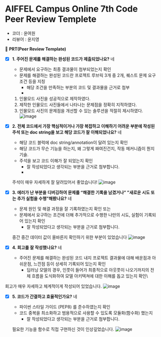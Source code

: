 # AIFFEL Campus Online 7th Code Peer Review Templete

- 코더 : 윤여원
- 리뷰어 : 윤지영



🔑 **PRT(Peer Review Template)**

- [x]  **1. 주어진 문제를 해결하는 완성된 코드가 제출되었나요?** 네
    - 문제에서 요구하는 최종 결과물이 첨부되었는지 확인
    - 문제를 해결하는 완성된 코드란 프로젝트 루브릭 3개 중 2개, 
    퀘스트 문제 요구조건 등을 지칭
        - 해당 조건을 만족하는 부분의 코드 및 결과물을 근거로 첨부
        - 
    1. 인물모드 사진을 성공적으로 제작하였다.
    2. 제작한 인물모드 사진들에서 나타나는 문제점을 정확히 지적하였다.
    3. 인물모드 사진의 문제점을 개선할 수 있는 솔루션을 적절히 제시하였다.
       ![image](https://github.com/wldud01/aiffel_quest/assets/64887559/e303baca-bfc3-4b1b-8ffc-6d96faf072db)

    
- [x]  **2. 전체 코드에서 가장 핵심적이거나 가장 복잡하고 이해하기 어려운 부분에 작성된 
주석 또는 doc string을 보고 해당 코드가 잘 이해되었나요?** 네
    - 해당 코드 블럭에 doc string/annotation이 달려 있는지 확인
    - 해당 코드가 무슨 기능을 하는지, 왜 그렇게 짜여진건지, 작동 메커니즘이 뭔지 기술.
    - 주석을 보고 코드 이해가 잘 되었는지 확인
        - 잘 작성되었다고 생각되는 부분을 근거로 첨부합니다.
        - 
    주석이 매우 자세하게 잘 달려있어서 좋았습니다!
    ![image](https://github.com/wldud01/aiffel_quest/assets/64887559/ea6ad1c8-f3a4-4a9b-be96-15b84fef7c14)
        
- [x]  **3. 에러가 난 부분을 디버깅하여 문제를 “해결한 기록을 남겼거나” 
”새로운 시도 또는 추가 실험을 수행”해봤나요?** 네
    - 문제 원인 및 해결 과정을 잘 기록하였는지 확인 또는
    - 문제에서 요구하는 조건에 더해 추가적으로 수행한 나만의 시도, 
    실험이 기록되어 있는지 확인
        - 잘 작성되었다고 생각되는 부분을 근거로 첨부합니다.

    중간 중간 데이터 값이 올바른지 확인하기 위한 부분이 있었습니다
    ![image](https://github.com/wldud01/aiffel_quest/assets/64887559/e4f8a5b4-f3a3-4b6b-b944-078aeb9069bd)



- [x]  **4. 회고를 잘 작성했나요?** 네
    - 주어진 문제를 해결하는 완성된 코드 내지 프로젝트 결과물에 대해
    배운점과 아쉬운점, 느낀점 등이 상세히 기록되어 있는지 확인
        - 딥러닝 모델의 경우,
        인풋이 들어가 최종적으로 아웃풋이 나오기까지의 전체 흐름을 도식화하여 
        모델 아키텍쳐에 대한 이해를 돕고 있는지 확인\

회고가 매우 자세하고 체계적이게 작성되어 있었습니다.
![image](https://github.com/wldud01/aiffel_quest/assets/64887559/306d792c-70d5-41e5-92e8-cf0bbc7b8b66)


- [x]  **5. 코드가 간결하고 효율적인가요?** 네
    - 파이썬 스타일 가이드 (PEP8) 를 준수하였는지 확인
    - 코드 중복을 최소화하고 범용적으로 사용할 수 있도록 모듈화(함수화) 했는지
        - 잘 작성되었다고 생각되는 부분을 근거로 첨부합니다.
          
    필요한 기능을 함수로 직접 구현하신 것이 인상깊었습니다.
    ![image](https://github.com/wldud01/aiffel_quest/assets/64887559/33f9f8d2-c01a-4956-8902-0aa974e0df3c)


